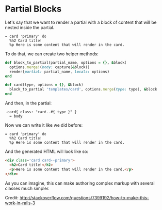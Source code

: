 Partial Blocks
==============

Let's say that we want to render a partial with a block of content that will be nested inside the partial.

```haml
= card 'primary' do
  %h2 Card title!
  %p Here is some content that will render in the card.
```

To do that, we can create two helper methods:

```ruby
def block_to_partial(partial_name, options = {}, &block)
  options.merge!(body: capture(&block))
  render(partial: partial_name, locals: options)
end

def card(type, options = {}, &block)
  block_to_partial 'templates/card', options.merge(type: type), &block
end
```

And then, in the partial:

```haml
.card{ class: "card--#{ type }" }
  = body
```

Now we can write it like we did before:

```haml
= card 'primary' do
  %h2 Card title!
  %p Here is some content that will render in the card.
```

And the generated HTML will look like so:

```html
<div class='card card--primary'>
  <h2>Card title!</h2>
  <p>Here is some content that will render in the card.</p>
</div>
```

As you can imagine, this can make authoring complex markup with several classes much simpler.

Credit: http://stackoverflow.com/questions/7399192/how-to-make-this-work-in-rails-3
